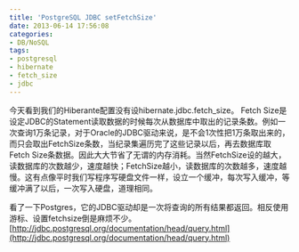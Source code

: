 ```yaml
---
title: 'PostgreSQL JDBC setFetchSize'
date: 2013-06-14 17:56:08
categories: 
- DB/NoSQL
tags: 
- postgresql
- hibernate
- fetch_size
- jdbc
---
```

今天看到我们的Hiberante配置没有设hibernate.jdbc.fetch_size。
Fetch Size是设定JDBC的Statement读取数据的时候每次从数据库中取出的记录条数。例如一次查询1万条记录，对于Oracle的JDBC驱动来说，是不会1次性把1万条取出来的，而只会取出FetchSize条数，当纪录集遍历完了这些记录以后，再去数据库取Fetch Size条数据。因此大大节省了无谓的内存消耗。当然FetchSize设的越大，读数据库的次数越少，速度越快；FetchSize越小，读数据库的次数越多，速度越慢。这有点像平时我们写程序写硬盘文件一样，设立一个缓冲，每次写入缓冲，等缓冲满了以后，一次写入硬盘，道理相同。 

看了一下Postgres，它的JDBC驱动却是一次将查询的所有结果都返回。相反使用游标、设置fetchsize倒是麻烦不少。
[http://jdbc.postgresql.org/documentation/head/query.html](http://jdbc.postgresql.org/documentation/head/query.html)
